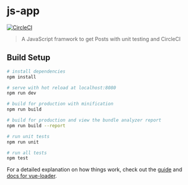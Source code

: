# js-app
[![CircleCI](https://circleci.com/gh/ashishtam/jsApp.svg?style=svg)](https://circleci.com/gh/ashishtam/jsApp)
> A JavaScript framwork to get Posts with unit testing and CircleCI 

## Build Setup

``` bash
# install dependencies
npm install

# serve with hot reload at localhost:8080
npm run dev

# build for production with minification
npm run build

# build for production and view the bundle analyzer report
npm run build --report

# run unit tests
npm run unit

# run all tests
npm test
```

For a detailed explanation on how things work, check out the [guide](http://vuejs-templates.github.io/webpack/) and [docs for vue-loader](http://vuejs.github.io/vue-loader).
